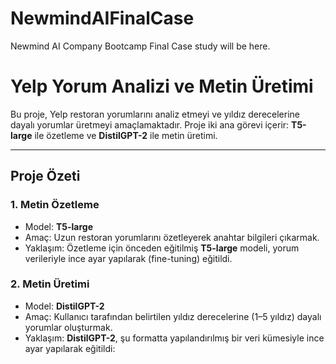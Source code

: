 # NewmindAIFinalCase
Newmind AI Company Bootcamp Final Case study will be here.

# Yelp Yorum Analizi ve Metin Üretimi

Bu proje, Yelp restoran yorumlarını analiz etmeyi ve yıldız derecelerine dayalı yorumlar üretmeyi amaçlamaktadır. Proje iki ana görevi içerir: **T5-large** ile özetleme ve **DistilGPT-2** ile metin üretimi.

---

## **Proje Özeti**
### 1. **Metin Özetleme**
- Model: **T5-large**
- Amaç: Uzun restoran yorumlarını özetleyerek anahtar bilgileri çıkarmak.
- Yaklaşım: Özetleme için önceden eğitilmiş **T5-large** modeli, yorum verileriyle ince ayar yapılarak (fine-tuning) eğitildi.

### 2. **Metin Üretimi**
- Model: **DistilGPT-2**
- Amaç: Kullanıcı tarafından belirtilen yıldız derecelerine (1–5 yıldız) dayalı yorumlar oluşturmak.
- Yaklaşım: **DistilGPT-2**, şu formatta yapılandırılmış bir veri kümesiyle ince ayar yapılarak eğitildi:
